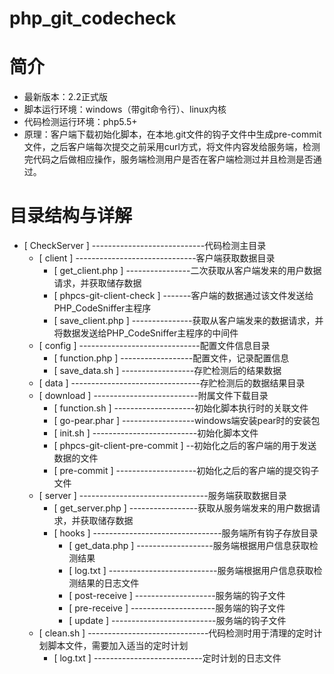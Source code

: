 # php_git_codecheck

# 简介
- 最新版本：2.2正式版
- 脚本运行环境：windows（带git命令行）、linux内核
- 代码检测运行环境：php5.5+
- 原理：客户端下载初始化脚本，在本地.git文件的钩子文件中生成pre-commit文件，之后客户端每次提交之前采用curl方式，将文件内容发给服务端，检测完代码之后做相应操作，服务端检测用户是否在客户端检测过并且检测是否通过。

# 目录结构与详解

- [ CheckServer ] ----------------------------代码检测主目录
  - [ client ] ------------------------------客户端获取数据目录
    - [ get_client.php ] ----------------二次获取从客户端发来的用户数据请求，并获取储存数据
    - [ phpcs-git-client-check ] -------客户端的数据通过该文件发送给PHP_CodeSniffer主程序
    - [ save_client.php ] ---------------获取从客户端发来的数据请求，并将数据发送给PHP_CodeSniffer主程序的中间件
  - [ config ] ------------------------------配置文件信息目录
    - [ function.php ] ------------------配置文件，记录配置信息
    - [ save_data.sh ] ------------------存贮检测后的结果数据
  - [ data ] --------------------------------存贮检测后的数据结果目录
  - [ download ] --------------------------附属文件下载目录
    - [ function.sh ] --------------------初始化脚本执行时的关联文件
    - [ go-pear.phar ] ------------------windows端安装pear时的安装包
    - [ init.sh ] --------------------------初始化脚本文件
    - [ phpcs-git-client-pre-commit ] --初始化之后的客户端的用于发送数据的文件
    - [ pre-commit ] --------------------初始化之后的客户端的提交钩子文件
  - [ server ] --------------------------------服务端获取数据目录
    - [ get_server.php ] -----------------获取从服务端发来的用户数据请求，并获取储存数据
    - [ hooks ] --------------------------------服务端所有钩子存放目录
      - [ get_data.php ] -------------------服务端根据用户信息获取检测结果
      - [ log.txt ] ---------------------------服务端根据用户信息获取检测结果的日志文件
      - [ post-receive ] --------------------服务端的钩子文件
      - [ pre-receive ] ---------------------服务端的钩子文件
      - [ update ] --------------------------服务端的钩子文件
  - [ clean.sh ] ------------------------------代码检测时用于清理的定时计划脚本文件，需要加入适当的定时计划
    - [ log.txt ] ---------------------------定时计划的日志文件
